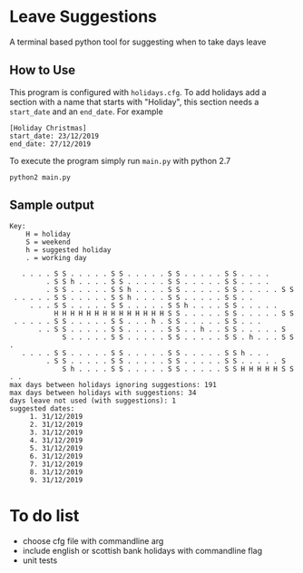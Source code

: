# Leave Suggestions

A terminal based python tool for suggesting when to take days leave 

## How to Use

This program is configured with `holidays.cfg`. To add holidays add a section
with a name that starts with "Holiday", this section needs a `start_date` and
an `end_date`. For example

    [Holiday Christmas]
    start_date: 23/12/2019
    end_date: 27/12/2019

To execute the program simply run `main.py` with python 2.7

    python2 main.py

## Sample output

    Key:
        H = holiday
        S = weekend
        h = suggested holiday
        . = working day

       . . . . S S . . . . . S S . . . . . S S . . . . . S S . . . . 
             . S S h . . . . S S . . . . . S S . . . . . S S . . . . 
             . S S . . . . . S S h . . . . S S . . . . . S S . . . . . S S 
     . . . . . S S . . . . . S S h . . . . S S . . . . . S S . . 
         . . . S S . . . . . S S . . . . . S S h . . . . S S . . . . . 
               H H H H H H H H H H H H H H S S . . . . . S S . . . . . S S 
     . . . . . S S . . . . . S S . . . h . S S . . . . . S S . . . 
           . . S S . . . . . S S . . . . . S S . . h . . S S . . . . . S 
                 S . . . . . S S . . . . . S S . . . . . S S . h . . . S S . 
       . . . . S S . . . . . S S . . . . . S S . . . . . S S h . . . 
             . S S . . . . . S S . . . . . S S . . . . . S S . . . . . S 
                 S h . . . . S S . . . . . S S . . . . . S S H H H H H S S . . 
    max days between holidays ignoring suggestions: 191
    max days between holidays with suggestions: 34
    days leave not used (with suggestions): 1
    suggested dates:
         1. 31/12/2019
         2. 31/12/2019
         3. 31/12/2019
         4. 31/12/2019
         5. 31/12/2019
         6. 31/12/2019
         7. 31/12/2019
         8. 31/12/2019
         9. 31/12/2019



# To do list

* choose cfg file with commandline arg
* include english or scottish bank holidays with commandline flag
* unit tests
